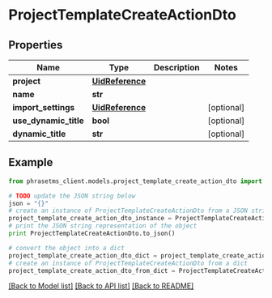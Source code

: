 # ProjectTemplateCreateActionDto

## Properties

| Name                  | Type                                | Description | Notes      |
| --------------------- | ----------------------------------- | ----------- | ---------- |
| **project**           | [**UidReference**](UidReference.md) |             |
| **name**              | **str**                             |             |
| **import_settings**   | [**UidReference**](UidReference.md) |             | [optional] |
| **use_dynamic_title** | **bool**                            |             | [optional] |
| **dynamic_title**     | **str**                             |             | [optional] |

## Example

```python
from phrasetms_client.models.project_template_create_action_dto import ProjectTemplateCreateActionDto

# TODO update the JSON string below
json = "{}"
# create an instance of ProjectTemplateCreateActionDto from a JSON string
project_template_create_action_dto_instance = ProjectTemplateCreateActionDto.from_json(json)
# print the JSON string representation of the object
print ProjectTemplateCreateActionDto.to_json()

# convert the object into a dict
project_template_create_action_dto_dict = project_template_create_action_dto_instance.to_dict()
# create an instance of ProjectTemplateCreateActionDto from a dict
project_template_create_action_dto_from_dict = ProjectTemplateCreateActionDto.from_dict(project_template_create_action_dto_dict)
```

[[Back to Model list]](../README.md#documentation-for-models) [[Back to API list]](../README.md#documentation-for-api-endpoints) [[Back to README]](../README.md)
